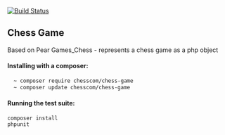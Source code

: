 [![Build Status](https://travis-ci.org/ChessCom/Chess-Game.png?branch=develop)](https://travis-ci.org/ChessCom/Chess-Game)

## Chess Game

Based on Pear Games_Chess - represents a chess game as a php object

#### Installing with a composer:

```sh
  ~ composer require chesscom/chess-game
  ~ composer update chesscom/chess-game
```

#### Running the test suite:

```
composer install
phpunit
```

